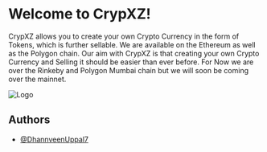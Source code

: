 
# Welcome to CrypXZ!

CrypXZ allows you to create your own Crypto Currency in the form of Tokens, which is further sellable. We are available on the Ethereum as well as the Polygon chain. Our aim with CrypXZ is that creating your own Crypto Currency and Selling it should be easier than ever before. For Now we are over the Rinkeby and Polygon Mumbai chain but we will soon be coming over the mainnet.




![Logo](https://www.crypxz.com/static/media/logo.eb7d2d8afa6e747c6f7b.png)


## Authors

- [@DhannveenUppal7](https://www.github.com/DhannveenUppal7)
